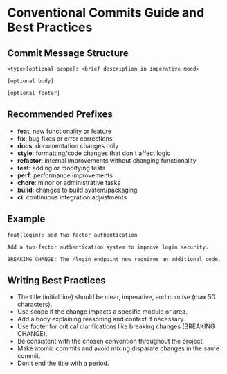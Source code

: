 # Conventional Commits Guide and Best Practices

## Commit Message Structure

```text
<type>[optional scope]: <brief description in imperative mood>

[optional body]

[optional footer]
```

## Recommended Prefixes
- **feat**: new functionality or feature
- **fix**: bug fixes or error corrections
- **docs**: documentation changes only
- **style**: formatting/code changes that don't affect logic
- **refactor**: internal improvements without changing functionality
- **test**: adding or modifying tests
- **perf**: performance improvements
- **chore**: minor or administrative tasks
- **build**: changes to build system/packaging
- **ci**: continuous integration adjustments

## Example

```text
feat(login): add two-factor authentication

Add a two-factor authentication system to improve login security.

BREAKING CHANGE: The /login endpoint now requires an additional code.
```

## Writing Best Practices
- The title (initial line) should be clear, imperative, and concise (max 50 characters).
- Use scope if the change impacts a specific module or area.
- Add a body explaining reasoning and context if necessary.
- Use footer for critical clarifications like breaking changes (BREAKING CHANGE).
- Be consistent with the chosen convention throughout the project.
- Make atomic commits and avoid mixing disparate changes in the same commit.
- Don't end the title with a period.